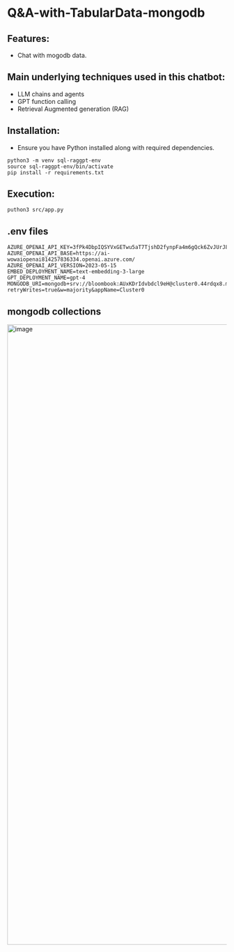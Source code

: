 # Q&A-with-TabularData-mongodb

## Features:

- Chat with mogodb data.

## Main underlying techniques used in this chatbot:

- LLM chains and agents
- GPT function calling
- Retrieval Augmented generation (RAG)

## Installation:

- Ensure you have Python installed along with required dependencies.

```
python3 -m venv sql-raggpt-env
source sql-raggpt-env/bin/activate
pip install -r requirements.txt
```

## Execution:
```
puthon3 src/app.py
```

## .env files

```
AZURE_OPENAI_API_KEY=3fPk4DbpIQSYVxGETwu5aT7TjshD2fynpFa4m6gQck6ZvJUrJ8W0JQQJ99BBACHYHv6XJ3w3AAAAACOGC2pJ
AZURE_OPENAI_API_BASE=https://ai-wowaiopenai814257836334.openai.azure.com/
AZURE_OPENAI_API_VERSION=2023-05-15
EMBED_DEPLOYMENT_NAME=text-embedding-3-large
GPT_DEPLOYMENT_NAME=gpt-4
MONGODB_URI=mongodb+srv://bloombook:AUxKDrIdvbdcl9eH@cluster0.44rdqx8.mongodb.net/?retryWrites=true&w=majority&appName=Cluster0
```

## mongodb collections

<img width="1423" alt="image" src="https://github.com/user-attachments/assets/0d0baa38-082e-4b45-8262-f0f9725b5e25" />

